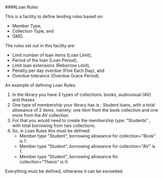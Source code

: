 ####Loan Rules

This is a facility to define lending rules based on: 
- Member Type, 
- Collection Type, and 
- GMD. 

The rules set out in this facility are: 
- Limit number of loan items (Loan Limit), 
- Period of the loan (Loan Period), 
- Limit loan extensions (Reborrow Limit), 
- Penalty per day overdue (Fine Each Day), and 
- Overdue tolerance (Overdue Grace Period).

An example of defining Loan Rules:

1. In the library you have 3 types of collections: books, audiovisual (AV) and theses.
2. One type of membership your library has is : Student loans, with a total allowance of 2 items, namely: one item from the book collection and one more from the AV collection.
3. For that you would need to create the membership type: "Students" , with total borrowing from two collections.
4. So, in Loan Rules this must be defined:
	- Member type "Student", borrowing allowance for collection="Book" is 1.
	- Member type "Student", borrowing allowance for collection="AV" is 1.
	- Member type "Student", borrowing allowance for collection="Thesis" is 0.

Everything must be defined, otherwise it can be exceeded.
